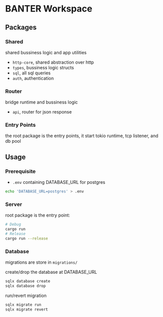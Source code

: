 # BANTER Workspace

## Packages

### Shared

shared bussiness logic and app utilities

- `http-core`, shared abstraction over http
- `types`, bussiness logic structs
- `sql`, all sql queries
- `auth`, authentication

### Router

bridge runtime and bussiness logic

- `api`, router for json response

### Entry Points

the root package is the entry points, it start
tokio runtime, tcp listener, and db pool

## Usage

### Prerequisite

- `.env` containing DATABASE_URL for postgres

```bash
echo 'DATABASE_URL=postgres' > .env
```

### Server

root package is the entry point:

```bash
# Debug
cargo run
# Release
cargo run --release
```

### Database

migrations are store in `migrations/`

create/drop the database at DATABASE_URL

```bash
sqlx database create
sqlx database drop
```

run/revert migration

```bash
sqlx migrate run
sqlx migrate revert
```

